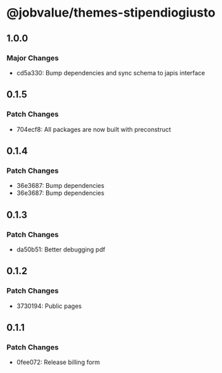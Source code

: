 # @jobvalue/themes-stipendiogiusto

## 1.0.0

### Major Changes

- cd5a330: Bump dependencies and sync schema to japis interface

## 0.1.5

### Patch Changes

- 704ecf8: All packages are now built with preconstruct

## 0.1.4

### Patch Changes

- 36e3687: Bump dependencies
- 36e3687: Bump dependencies

## 0.1.3

### Patch Changes

- da50b51: Better debugging pdf

## 0.1.2

### Patch Changes

- 3730194: Public pages

## 0.1.1

### Patch Changes

- 0fee072: Release billing form
